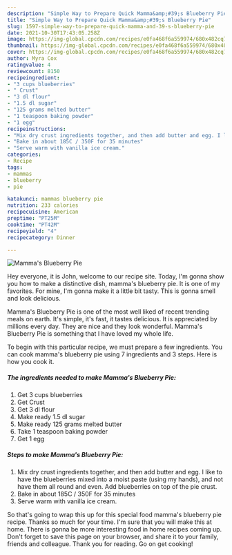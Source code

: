 ```yaml
---
description: "Simple Way to Prepare Quick Mamma&amp;#39;s Blueberry Pie"
title: "Simple Way to Prepare Quick Mamma&amp;#39;s Blueberry Pie"
slug: 1597-simple-way-to-prepare-quick-mamma-and-39-s-blueberry-pie
date: 2021-10-30T17:43:05.258Z
image: https://img-global.cpcdn.com/recipes/e0fa468f6a559974/680x482cq70/mammas-blueberry-pie-recipe-main-photo.jpg
thumbnail: https://img-global.cpcdn.com/recipes/e0fa468f6a559974/680x482cq70/mammas-blueberry-pie-recipe-main-photo.jpg
cover: https://img-global.cpcdn.com/recipes/e0fa468f6a559974/680x482cq70/mammas-blueberry-pie-recipe-main-photo.jpg
author: Myra Cox
ratingvalue: 4
reviewcount: 8150
recipeingredient:
- "3 cups blueberries"
- " Crust"
- "3 dl flour"
- "1.5 dl sugar"
- "125 grams melted butter"
- "1 teaspoon baking powder"
- "1 egg"
recipeinstructions:
- "Mix dry crust ingredients together, and then add butter and egg. I like to have the blueberries mixed into a moist paste (using my hands), and not have them all round and even. Add blueberries on top of the pie crust."
- "Bake in about 185C / 350F for 35 minutes"
- "Serve warm with vanilla ice cream."
categories:
- Recipe
tags:
- mammas
- blueberry
- pie

katakunci: mammas blueberry pie 
nutrition: 233 calories
recipecuisine: American
preptime: "PT25M"
cooktime: "PT42M"
recipeyield: "4"
recipecategory: Dinner

---
```



![Mamma&#39;s Blueberry Pie](https://img-global.cpcdn.com/recipes/e0fa468f6a559974/680x482cq70/mammas-blueberry-pie-recipe-main-photo.jpg)

Hey everyone, it is John, welcome to our recipe site. Today, I'm gonna show you how to make a distinctive dish, mamma&#39;s blueberry pie. It is one of my favorites. For mine, I'm gonna make it a little bit tasty. This is gonna smell and look delicious.



Mamma&#39;s Blueberry Pie is one of the most well liked of recent trending meals on earth. It's simple, it's fast, it tastes delicious. It is appreciated by millions every day. They are nice and they look wonderful. Mamma&#39;s Blueberry Pie is something that I have loved my whole life.


To begin with this particular recipe, we must prepare a few ingredients. You can cook mamma&#39;s blueberry pie using 7 ingredients and 3 steps. Here is how you cook it.

<!--inarticleads1-->

##### The ingredients needed to make Mamma&#39;s Blueberry Pie:

1. Get 3 cups blueberries
1. Get  Crust
1. Get 3 dl flour
1. Make ready 1.5 dl sugar
1. Make ready 125 grams melted butter
1. Take 1 teaspoon baking powder
1. Get 1 egg




<!--inarticleads2-->

##### Steps to make Mamma&#39;s Blueberry Pie:

1. Mix dry crust ingredients together, and then add butter and egg. I like to have the blueberries mixed into a moist paste (using my hands), and not have them all round and even. Add blueberries on top of the pie crust.
1. Bake in about 185C / 350F for 35 minutes
1. Serve warm with vanilla ice cream.




So that's going to wrap this up for this special food mamma&#39;s blueberry pie recipe. Thanks so much for your time. I'm sure that you will make this at home. There is gonna be more interesting food in home recipes coming up. Don't forget to save this page on your browser, and share it to your family, friends and colleague. Thank you for reading. Go on get cooking!
